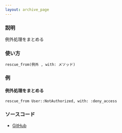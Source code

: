 ```yaml
---
layout: archive_page
---
```

### 説明
例外処理をまとめる

### 使い方
    rescue_from(例外 , with: メソッド)

### 例
#### 例外処理をまとめる
    rescue_from User::NotAuthorized, with: :deny_access

### ソースコード
* [GitHub](https://github.com/rails/rails/blob/ac30e389ecfa0e26e3d44c1eda8488ddf63b3ecc/activesupport/lib/active_support/rescuable.rb#L51)